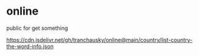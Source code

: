 # online
public for get something


https://cdn.jsdelivr.net/gh/tranchausky/online@main/country/list-country-the-word-info.json  
